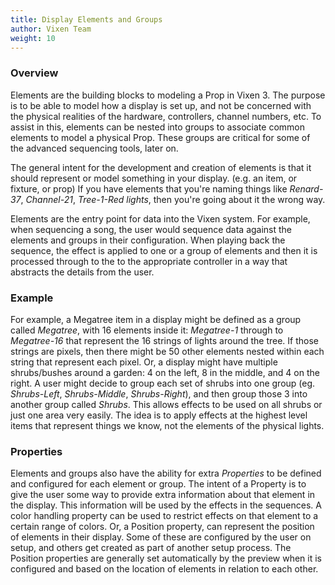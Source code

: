 ```yaml
---
title: Display Elements and Groups
author: Vixen Team
weight: 10
---
```


### Overview

Elements are the building blocks to modeling a Prop in Vixen 3. The purpose is to be able to model how a display is set up, and not be concerned with the physical realities of the hardware, controllers, channel numbers, etc. To assist in this, elements can be nested into groups to associate common elements to model a physical Prop. These groups are critical for some of the advanced sequencing tools, later on.

The general intent for the development and creation of elements is that it should represent or model something in your display. (e.g. an item, or fixture, or prop) If you have elements that you're naming things like *Renard-37*, *Channel-21*, *Tree-1-Red lights*, then you're going about it the wrong way.

Elements are the entry point for data into the Vixen system. For example, when sequencing a song, the user would sequence data against the elements and groups in their configuration. When playing back the sequence, the effect is applied to one or a group of elements and then it is processed through to the to the appropriate controller in a way that abstracts the details from the user.

### Example

For example, a Megatree item in a display might be defined as a group called *Megatree*, with 16 elements inside it: *Megatree-1* through to *Megatree-16* that represent the 16 strings of lights around the tree. If those strings are pixels, then there might be 50 other elements nested within each string that represent each pixel. Or, a display might have multiple shrubs/bushes around a garden: 4 on the left, 8 in the middle, and 4 on the right. A user might decide to group each set of shrubs into one group (eg. *Shrubs-Left*, *Shrubs-Middle*, *Shrubs-Right*), and then group those 3 into another group called *Shrubs*. This allows effects to be used on all shrubs or just one area very easily. The idea is to apply effects at the highest level items that represent things we know, not the elements of the physical lights.

### Properties

Elements and groups also have the ability for extra *Properties* to be defined and configured for each element or group. The intent of a Property is to give the user some way to provide extra information about that element in the display. This information will be used by the effects in the sequences. A color handling property can be used to restrict effects on that element to a certain range of colors. Or, a Position property, can represent the position of elements in their display. Some of these are configured by the user on setup, and others get created as part of another setup process. The Position properties are generally set automatically by the preview when it is configured and based on the location of elements in relation to each other.
